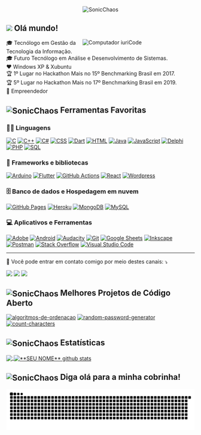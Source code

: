 
<div align="center">
<img align="center" src="http://www.powersonic.com.br/index/sonic_a_2.gif"  alt="SonicChaos">
</div>

## <img src="https://media.giphy.com/media/hvRJCLFzcasrR4ia7z/giphy.gif" width="28"> **Olá mundo!**  
<img src="https://media3.giphy.com/media/10GVNnqO2ZoAh2/giphy.webp"  width="300px" align="right" alt="Computador iuriCode">

<p align="left"> 
🎓 Tecnólogo em Gestão da Tecnologia da Informação.<br>
🎓 Futuro Tecnólogo em Análise e Desenvolvimento de Sistemas.<br>
❤️ Windows XP & Xubuntu <br>
🏆 1º Lugar no Hackathon Mais no 15º Benchmarking Brasil em 2017. <br>
🏆 5º Lugar no Hackathon Mais no 17º Benchmarking Brasil em 2019. <br>
💪 Empreendedor
 
</p>

## <img align="center" src="https://upload.wikimedia.org/wikipedia/commons/5/55/Tool_animated.gif" width="28" alt="SonicChaos"> Ferramentas Favoritas

### 👨‍💻 Linguagens

<p>
    <a href="https://github.com/search?q=user%3Agushpat+language%3Ac"><img alt="C" src="https://custom-icon-badges.herokuapp.com/badge/C-03599C.svg?logo=c-in-hexagon&logoColor=white"></a>
    <a href="https://github.com/search?q=user%3Agushpat+language%3Acpp"><img alt="C++" src="https://custom-icon-badges.herokuapp.com/badge/C++-9C033A.svg?logo=cpp2&logoColor=white"></a>
    <a href="https://github.com/search?q=user%3Agushpat+language%3Acsharp"><img alt="C#" src="https://custom-icon-badges.herokuapp.com/badge/C%23-68217A.svg?logo=cs2&logoColor=white"></a>
    <a href="https://github.com/search?q=user%3Agushpat+language%3Acss"><img alt="CSS" src="https://img.shields.io/badge/CSS-1572B6.svg?logo=css3&logoColor=white"></a>
    <a href="https://github.com/search?q=user%3Agushpat+language%3Adart"><img alt="Dart" src="https://img.shields.io/badge/Dart-15A6C4.svg?logo=dart&logoColor=white"></a>
    <a href="https://github.com/search?q=user%3Agushpat+language%3Ahtml"><img alt="HTML" src="https://img.shields.io/badge/HTML-E34F26.svg?logo=html5&logoColor=white"></a>
    <a href="https://github.com/search?q=user%3Agushpat+language%3Ajava"><img alt="Java" src="https://img.shields.io/badge/Java-007396.svg?logo=java&logoColor=white"></a>
    <a href="https://github.com/search?q=user%3Agushpat+language%3Ajavascript"><img alt="JavaScript" src="https://img.shields.io/badge/JavaScript-F7DF1E.svg?logo=javascript&logoColor=black"></a>
 <a href="https://github.com/search?q=user%3Agushpat+language%3Adelphi"><img alt="Delphi" src="https://img.shields.io/badge/-Delphi-EE1F35?logo=Delphi&logoColor=white"></a>
    <a href="https://github.com/search?q=user%3Agushpat+language%3Aphp"><img alt="PHP" src="https://img.shields.io/badge/PHP-777BB4.svg?logo=php&logoColor=white"></a>
    <a href="https://github.com/search?q=user%3Agushpat+language%3Asql"><img alt="SQL" src="https://custom-icon-badges.herokuapp.com/badge/SQL-025E8C.svg?logo=database&logoColor=white"></a>
</p>



### 🧰 Frameworks e bibliotecas

<p>
    <a href="#"><img alt="Arduino" src="https://img.shields.io/badge/-Arduino-00979D?logo=Arduino&logoColor=white"></a>
    <a href="#"><img alt="Flutter" src="https://img.shields.io/badge/Flutter-02569B.svg?logo=flutter&logoColor=white"></a>
    <a href="#"><img alt="GitHub Actions" src="https://img.shields.io/badge/GitHub%20Actions-2671E5.svg?logo=github%20actions&logoColor=white"></a>
    <a href="#"><img alt="React" src="https://img.shields.io/badge/React-20232a.svg?logo=react&logoColor=%2361DAFB"></a>
    <a href="#"><img alt="Wordpress" src="https://img.shields.io/badge/Wordpress-21759B?logo=wordpress&logoColor=white"></a>
</p>

### 🗄️ Banco de dados e Hospedagem em nuvem

<p>
    <a href="#"><img alt="GitHub Pages" src="https://img.shields.io/badge/GitHub%20Pages-327FC7.svg?logo=github&logoColor=white"></a>
    <a href="#"><img alt="Heroku" src="https://img.shields.io/badge/Heroku-430098.svg?logo=heroku&logoColor=white"></a>
    <a href="#"><img alt="MongoDB" src ="https://img.shields.io/badge/MongoDB-4ea94b.svg?logo=mongodb&logoColor=white"></a>
    <a href="#"><img alt="MySQL" src="https://img.shields.io/badge/MySQL-00f.svg?logo=mysql&logoColor=white"></a>
    
</p>

### 💻 Aplicativos e Ferramentas

<p>
    <a href="#"><img alt="Adobe" src="https://img.shields.io/badge/Adobe-FF0000.svg?logo=adobe&logoColor=white"></a>
    <a href="#"><img alt="Android" src="https://img.shields.io/badge/Android-3DDC84?logo=android&logoColor=white"></a>
    <a href="#"><img alt="Audacity" src="https://img.shields.io/badge/-Audacity-0000CC?logo=audacity&logoColor=white"></a>
    <a href="#"><img alt="Git" src="https://img.shields.io/badge/Git-F05033.svg?logo=git&logoColor=white"></a>
    <a href="#"><img alt="Google Sheets" src="https://img.shields.io/badge/Google%20Sheets-34A853.svg?logo=google%20sheets&logoColor=white"></a>
    <a href="#"><img alt="Inkscape" src="https://img.shields.io/badge/Inkscape-000000?logo=Inkscape&logoColor=white"></a>
    <a href="#"><img alt="Postman" src="https://img.shields.io/badge/Postman-FF6C37?logo=postman&logoColor=white"></a>
    <a href="#"><img alt="Stack Overflow" src="https://img.shields.io/badge/-Stack%20Overflow-FE7A16?logo=stack-overflow&logoColor=white"></a>
    <a href="#"><img alt="Visual Studio Code" src="https://img.shields.io/badge/Visual%20Studio%20Code-0078d7.svg?logo=visual-studio-code&logoColor=white"></a>
</p>

---

<p align="left">
  💌 Você pode entrar em contato comigo por meio destes canais: ⤵️
</p>

<p align="left">
 
  <a href="https://www.linkedin.com/in/gustavohpatricio/" alt="Linkedin">
  <img src="https://img.shields.io/badge/-Linkedin-0e76a8?logo=Linkedin&logoColor=white&link=https://www.linkedin.com/in/gustavohpatricio/" /></a>

  <a href="https://facebook.com/gushpat" alt="Facebook">
  <img src="https://img.shields.io/badge/-Facebook-3b5998?labelColor=3b5998&logo=facebook&logoColor=white&link=https://facebook.com/gushpat"/></a>

  <a href="https://www.instagram.com/gushpat/" alt="Instagram">
  <img src="https://img.shields.io/badge/-Instagram-DF0174?labelColor=DF0174&logo=instagram&logoColor=white&link=https://www.instagram.com/gushpat/"/></a>
</p>  

## <img align="center" src="https://i.gifer.com/origin/a9/a95ef9bce2a1d53accc6a8018df04ff6_w200.webp" width="28" alt="SonicChaos"> Melhores Projetos de Código Aberto

<!-- Repo info cards - https://github.com/anuraghazra/github-readme-stats -->
<!-- Small repo cards (fork) - https://github.com/DenverCoder1/github-readme-stats -->
<p align="left">

  <p align="left">
  <a href="https://github.com/gushpat/algoritmos-de-ordenacao"><img width="282" src="https://denvercoder1-github-readme-stats.vercel.app/api/pin/?username=gushpat&repo=algoritmos-de-ordenacao&show_icons=true" alt="algoritmos-de-ordenacao"></a>
  <a href="https://github.com/gushpat/random-password-generator"><img width="282" src="https://denvercoder1-github-readme-stats.vercel.app/api/pin/?username=gushpat&repo=random-password-generator&show_icons=true" alt="random-password-generator"></a>
   <a href="https://github.com/gushpat/count-characters"><img width="282" src="https://denvercoder1-github-readme-stats.vercel.app/api/pin/?username=gushpat&repo=count-characters&show_icons=true" alt="count-characters"></a>
  
</p>

## <img align="center" src="https://www.powersonic.com.br/downloads/gifs/others/screen01.gif" width="35" alt="SonicChaos"> **Estatísticas**

<a href="https://github.com/gushpat">
  <img align="center" src="https://github-readme-stats.vercel.app/api/top-langs/?username=gushpat&hide_langs_below=1" />
</a>

<a href="https://github.com/gushpat">
 <img align="center" src="https://github-readme-stats.vercel.app/api?username=gushpat&show_icons=true&line_height=27" alt="**SEU NOME** github stats"/>
</a>


## <img align="center" src="https://c.tenor.com/LsWXtjDh6lYAAAAi/hytale-hytale-game.gif" width="40" alt="SonicChaos"> **Diga olá para a minha cobrinha!**

![Snake animation](https://github.com/ghpvampiro/ghpvampiro/blob/output/github-contribution-grid-snake.svg)

